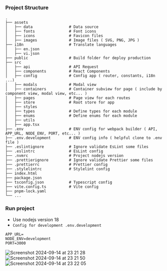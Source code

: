 ### Project Structure

    .
    ├── assets
    │   ├── data                # Data source
    │   ├── fonts               # Font icons
    │   ├── icons               # Favicon files
    │   ├── images              # Image files ( SVG, PNG, JPG )
    ├── i18n                    # Translate languages
    │   ├── en.json
    │   ├── vi.json
    ├── public                  # Build folder for deploy production
    ├── src
    │   ├── api                 # API Request
    │   ├── components          # React Components
    │   ├── config              # Config app ( router, constants, i18n ...)
    │   ├── modals              # Modal view
    │   ├── containers          # Container subview for page ( include by component view, modal view, etc... )
    │   ├── pages               # Page view for each routes
    │   ├── store               # Root store for app
    │   ├── styles
    │   ├── types               # Define types for each module
    │   ├── enums               # Define enums for each module
    │   ├── utils
    │   ├── app.tsx
    ├── .env                    # ENV config for webpack builder ( API, APP_URL, NODE_ENV, PORT, etc... )
    ├── .env.development        # ENV config info ( helpful clone to .env file )
    ├── .eslintignore           # Ignore validate EsLint some files
    ├── .eslintrc               # EsLint config
    ├── .nvmrc                  # Project nodejs version
    ├── .prettierignore         # Ignore validate Prettier some files
    ├── .prettierrc             # Prettier config
    ├── .stylelintrc            # Stylelint config
    ├── index.html
    ├── package.json
    ├── tsconfig.json           # Typescript config
    ├── vite.config.ts          # Vite config
    ├── pnpm-lock.yaml
    └── ...

### Run project

- Use nodejs version 18
- `Config for development .env.development`

```
APP_URL=
NODE_ENV=development
PORT=3000
```

![Screenshot 2024-09-14 at 23 21 28](https://github.com/user-attachments/assets/aba966eb-0a1e-42d1-a8ba-b31c9e942c55)
![Screenshot 2024-09-14 at 23 21 50](https://github.com/user-attachments/assets/47f609f3-83cc-4dd2-a690-f0e16970d57f)
![Screenshot 2024-09-14 at 23 22 05](https://github.com/user-attachments/assets/974df575-64f4-460b-b9e8-676c9b20f69c)
